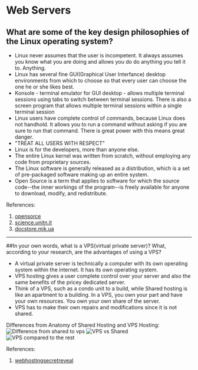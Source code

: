 # Web Servers

## What are some of the key design philosophies of the Linux operating system?
* Linux never assumes that the user is incompetent. It always assumes you know what you are doing and allows you do do anything you tell it to. Anything.
* Linux has several fine GUI(Graphical User Interfance) desktop environments from which to choose so that every user can choose the one he or she likes best.
* Konsole - terminal emulator for GUI desktop - allows multiple terminal sessions using tabs to switch between terminal sessions. There is also a screen program that allows multiple terminal sessions within a single terminal session
* Linux users have complete control of commands, because Linux does not handhold. It allows you to run a command without asking if you are sure to run that command. There is great power with this means great danger.
* "TREAT ALL USERS WITH RESPECT"
* Linux is for the developers, more than anyone else.
* The entire Linux kernel was written from scratch, without employing any code from proprietary sources.
* The Linux software is generally released as a distribution, which is a set of pre-packaged software making up an entire system.
* Open Source is a term that applies to software for which the source code--the inner workings of the program--is freely available for anyone to download, modify, and redistribute.

References:
1. [opensorce](https://opensource.com/business/14/12/linux-philosophy) 
2. [science.unitn.it](http://www.science.unitn.it/~fiorella/guidelinux/gs/node22.html)
3. [docstore.mik.ua](http://docstore.mik.ua/orelly/linux/run/ch01_07.htm)

----

##In your own words, what is a VPS(virtual private server)? What, according to your research, are the advantages of using a VPS?
* A virtual private server is technically a computer with its own operating system within the internet. It has its own operating system.
* VPS hosting gives a user complete control over your server and also the same benefits of the pricey dedicated server.
* Think of a VPS, such as a condo unit to a build, while Shared hosting is like an apartment to a building. In a VPS, you own your part and have your own resources. You own your own share of the server.
* VPS has to make their own repairs and modifications since it is not shared.

Differences from Anatomy of Shared Hosting and VPS Hosting:
![Difference from shared to vps](http://www.webhostingsecretrevealed.net/wp-content/uploads/2014/09/shared-vs-vps-hosting-1.jpg "VPS is better")
![VPS vs Shared](http://www.webhostingsecretrevealed.net/wp-content/uploads/2014/09/shared-vs-vps-hosting.jpg "VPS is cooler")
![VPS compared to the rest](http://www.webhostingsecretrevealed.net/wp-content/uploads/2014/09/vps-hosting-compare-with-shared-and-dedicated-hosting.jpg "VPS is different")

References:
1. [webhostingsecretreveal](http://www.webhostingsecretrevealed.net/vps-hosting-guide/)